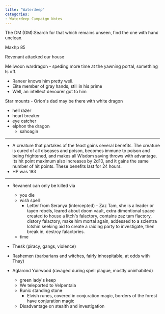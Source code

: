 ```yaml
---
title: "Waterdeep"
categories:
- Waterdeep Campaign Notes
---
```


The DM (GM):Search for that which remains unseen, find the one with hand unclean.

Maxhp 85

Revenant attacked our house

Mellwoon wardragon - speding more time at the yawning portal, something Is off.

- Raneer knows him pretty well.
- Elite member of gray hands, still in his prime
- Well, an intellect devourer got to him

Star mounts - Orion's dad may be there with white dragon

- hell razer
- heart breaker
- eye catcher
- elphon the dragon
  - sahoagin

---

- A creature that partakes of the feast gains several benefits. The creature is cured of all diseases and poison, becomes immune to poison and being frightened, and makes all Wisdom saving throws with advantage. Its hit point maximum also increases by 2d10, and it gains the same number of hit points. These benefits last for 24 hours.
- HP was 183

---

- Revanent can only be killed via
  - you die
  - wish spell
    - Letter from Seranya (intercepted) - Zaz Tam, she is a leader or tayen rebels, leared about doom vault, extra dimentional space created to house a litch's falactory, contains zaz tam flactory, distory falactory, make him mortal again, addessed to a sclentra lotshin seeking aid to create a raiding party to investigate, then break in, destroy falactories.
  - time

- Thesk (piracy, gangs, violence)
- Rashemen (barbarians and witches, fairly inhospitable, at odds with Thay)
- Aglarond Yuirwood (ravaged during spell plague, mostly uninhabited)
  - green lady's keep
  - We teleported to Velpentala
  - Runic standing stone
    - Elvish runes, covered in conjuration magic, borders of the forest have conjuration magic
  - Disadvantage on stealth and investigation
